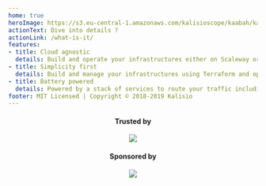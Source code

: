 ```yaml
---
home: true
heroImage: https://s3.eu-central-1.amazonaws.com/kalisioscope/kaabah/kaabah-icon-256x256.png
actionText: Dive into details ?
actionLink: /what-is-it/
features:
- title: Cloud agnostic
  details: Build and operate your infrastructures either on Scaleway or on AWS
- title: Simplicity first
  details: Build and manage your infrastructures using Terraform and operate it with the simplicity of Docker Swarm
- title: Battery powered
  details: Powered by a stack of services to route your traffic including SSL termination, manage your containers and monitor your infrastructure
footer: MIT Licensed | Copyright © 2018-2019 Kalisio
---
```


<center>
  <h4>Trusted by</h4>
  <a href="https://www.irsn.fr/"><img <a href="https://www.irsn.fr/"><img src="https://s3.eu-central-1.amazonaws.com/kalisioscope/assets/logos/irsn.png"></a>
  <h4>Sponsored by</h4>
  <a href="https://kalisio.com"><img src="https://s3.eu-central-1.amazonaws.com/kalisioscope/kalisio/kalisio-logo-black-256x84.png"></a>
</center>
